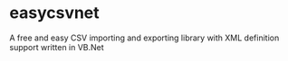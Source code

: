 # easycsvnet
A free and easy CSV importing and exporting library with XML definition support written in VB.Net
